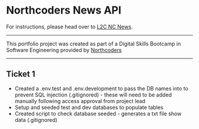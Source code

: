 # Northcoders News API

For instructions, please head over to [L2C NC News](https://l2c.northcoders.com/courses/be/nc-news).

---

This portfolio project was created as part of a Digital Skills Bootcamp in Software Engineering provided by [Northcoders](https://northcoders.com/)

---

## Ticket 1

- Created a .env.test and .env.development to pass the DB names into to prevent SQL injection (.gitignored) - these will need to be added manually following access approval from project lead
- Setup and seeded test and dev databases to populate tables
- Created script to check database seeded - generates a txt file show data (.gitignored)